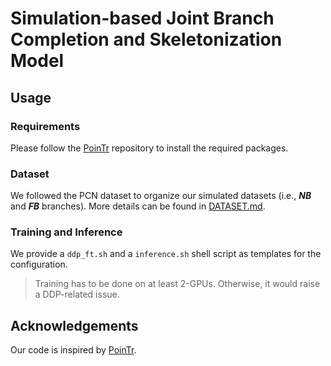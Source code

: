 # Simulation-based Joint Branch Completion and Skeletonization Model

## Usage

### Requirements

Please follow the [PoinTr](https://github.com/yuxumin/PoinTr) repository to install the required packages.

### Dataset

We followed the PCN dataset to organize our simulated datasets (i.e., ***NB*** and ***FB*** branches). More details can be found in [DATASET.md](./DATASET.md).

### Training and Inference

We provide a `ddp_ft.sh` and a `inference.sh` shell script as templates for the configuration. 

> Training has to be done on at least 2-GPUs. Otherwise, it would raise a DDP-related issue.

## Acknowledgements

Our code is inspired by [PoinTr](https://github.com/yuxumin/PoinTr).